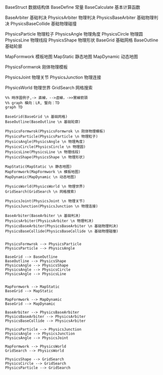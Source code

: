 BaseStruct 数据结构体
BaseDefine 常量
BaseCalculate 基本计算函数

BaseArbiter 基础判决
PhysicsArbiter 物理判决
PhysicsBaseArbiter 基础物理判决
PhysicsBaseCollide 基础物理碰撞

PhysicsParticle 物理粒子
PhysicsAngle 物理角度
PhysicsCircle 物理圆
PhysicsLine 物理线段
PhysicsShape 物理形状
BaseGrid 基础网格
BaseOutline 基础轮廓

MapFormwork 模板地图
MapStatic 静态地图
MapDynamic 动态地图

PhysicsFormwrok 刚体物理模板

PhysicsJoint 物理关节
PhysicsJunction 物理连接

PhysicsWorld 物理世界
GridSearch 网格搜索


```mermaid
%% 時序圖例子,-> 直線，-->虛線，->>實線箭頭
%% graph 橫向：LR, 豎向：TD
graph TD

BaseGrid(BaseGrid \n 基础网格)
BaseOutline(BaseOutline \n 基础轮廓)

PhysicsFormwrok(PhysicsFormwrok \n 刚体物理模板)
PhysicsParticle(PhysicsParticle \n 物理粒子)
PhysicsAngle(PhysicsAngle \n 物理角度)
PhysicsCircle(PhysicsCircle \n 物理圆)
PhysicsLine(PhysicsLine \n 物理线段)
PhysicsShape(PhysicsShape \n 物理形状)

MapStatic(MapStatic \n 静态地图)
MapFormwork(MapFormwork \n 模板地图)
MapDynamic(MapDynamic \n 动态地图)

PhysicsWorld(PhysicsWorld \n 物理世界)
GridSearch(GridSearch \n 网格搜索)

PhysicsJoint(PhysicsJoint \n 物理关节)
PhysicsJunction(PhysicsJunction \n 物理连接)

BaseArbiter(BaseArbiter \n 基础判决)
PhysicsArbiter(PhysicsArbiter \n 物理判决)
PhysicsBaseArbiter(PhysicsBaseArbiter \n 基础物理判决)
PhysicsBaseCollide(PhysicsBaseCollide \n 基础物理碰撞)


PhysicsFormwrok --> PhysicsParticle
PhysicsParticle --> PhysicsAngle

BaseGrid --> BaseOutline
BaseOutline --> PhysicsShape
PhysicsAngle --> PhysicsShape
PhysicsAngle --> PhysicsCircle
PhysicsAngle --> PhysicsLine


MapFormwork --> MapStatic
BaseGrid --> MapStatic

MapFormwork --> MapDynamic
BaseGrid --> MapDynamic

BaseArbiter --> PhysicsBaseArbiter
PhysicsBaseArbiter --> PhysicsArbiter
PhysicsBaseCollide --> PhysicsArbiter

PhysicsParticle --> PhysicsJunction
PhysicsAngle --> PhysicsJunction
PhysicsAngle --> PhysicsJoint

MapFormwork --> PhysicsWorld
GridSearch --> PhysicsWorld

PhysicsShape --> GridSearch
PhysicsCircle --> GridSearch
PhysicsParticle --> GridSearch


```



